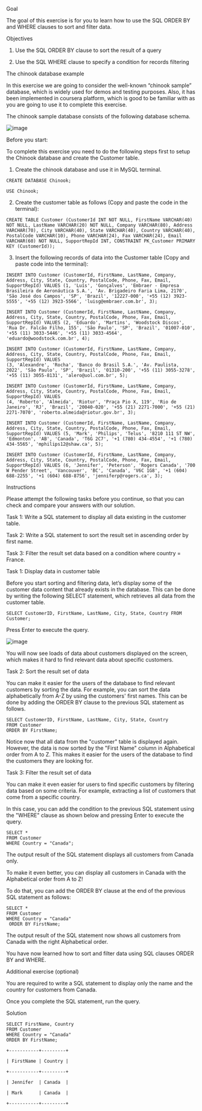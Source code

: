 Goal 

The goal of this exercise is for you to learn how to use the SQL ORDER BY and WHERE clauses to sort and filter data.


Objectives  

1. Use the SQL ORDER BY clause to sort the result of a query  

2. Use the SQL WHERE clause to specify a condition for records filtering


The chinook database example 

In this exercise we are going to consider the well-known “chinook sample” database, which is widely used for demos and testing purposes. Also, it has been implemented in coursera platform, which is good to be familiar with as you are going to use it to complete this exercise.

The chinook sample database consists of the following database schema.

![image](https://github.com/janaom/Meta-Database-Engineer-Professional-Certificate/assets/83917694/f503dbc8-108a-4bf5-8f23-990b8bfab878)


Before you start:

To complete this exercise you need to do the following steps first to setup the Chinook database and create the Customer table.


1. Create the chinook database and use it in MySQL terminal.
```
CREATE DATABASE Chinook;
```
```
USE Chinook;
```

2. Create the customer table as follows (Copy and paste the code in the terminal):

```
CREATE TABLE Customer (CustomerId INT NOT NULL, FirstName VARCHAR(40) NOT NULL, LastName VARCHAR(20) NOT NULL, Company VARCHAR(80), Address VARCHAR(70), City VARCHAR(40), State VARCHAR(40), Country VARCHAR(40), PostalCode VARCHAR(10), Phone VARCHAR(24), Fax VARCHAR(24), Email VARCHAR(60) NOT NULL, SupportRepId INT, CONSTRAINT PK_Customer PRIMARY KEY (CustomerId));
```

3. Insert the following records of data into the Customer table (Copy and paste code into the terminal):

```
INSERT INTO Customer (CustomerId, FirstName, LastName, Company, Address, City, State, Country, PostalCode, Phone, Fax, Email, SupportRepId) VALUES (1, 'Luís', 'Gonçalves', 'Embraer - Empresa Brasileira de Aeronáutica S.A.', 'Av. Brigadeiro Faria Lima, 2170', 'São José dos Campos', 'SP', 'Brazil', '12227-000', '+55 (12) 3923-5555', '+55 (12) 3923-5566', 'luisg@embraer.com.br', 3);
```
```
INSERT INTO Customer (CustomerId, FirstName, LastName, Company, Address, City, State, Country, PostalCode, Phone, Fax, Email, SupportRepId) VALUES (2, 'Eduardo', 'Martins', 'Woodstock Discos', 'Rua Dr. Falcão Filho, 155', 'São Paulo', 'SP', 'Brazil', '01007-010', '+55 (11) 3033-5446', '+55 (11) 3033-4564', 'eduardo@woodstock.com.br', 4);
```
```
INSERT INTO Customer (CustomerId, FirstName, LastName, Company, Address, City, State, Country, PostalCode, Phone, Fax, Email, SupportRepId) VALUES
(3, 'Alexandre', 'Rocha', 'Banco do Brasil S.A.', 'Av. Paulista, 2022', 'São Paulo', 'SP', 'Brazil', '01310-200', '+55 (11) 3055-3278', '+55 (11) 3055-8131', 'alero@uol.com.br', 5);
```
```
INSERT INTO Customer (CustomerId, FirstName, LastName, Company, Address, City, State, Country, PostalCode, Phone, Fax, Email, SupportRepId) VALUES
(4, 'Roberto', 'Almeida', 'Riotur', 'Praça Pio X, 119', 'Rio de Janeiro', 'RJ', 'Brazil', '20040-020', '+55 (21) 2271-7000', '+55 (21) 2271-7070', 'roberto.almeida@riotur.gov.br', 3);
```
```
INSERT INTO Customer (CustomerId, FirstName, LastName, Company, Address, City, State, Country, PostalCode, Phone, Fax, Email, SupportRepId) VALUES (5, 'Mark', 'Philips', 'Telus', '8210 111 ST NW', 'Edmonton', 'AB', 'Canada', 'T6G 2C7', '+1 (780) 434-4554', '+1 (780) 434-5565', 'mphilips12@shaw.ca', 5);
```
```
INSERT INTO Customer (CustomerId, FirstName, LastName, Company, Address, City, State, Country, PostalCode, Phone, Fax, Email, SupportRepId) VALUES (6, 'Jennifer', 'Peterson', 'Rogers Canada', '700 W Pender Street', 'Vancouver', 'BC', 'Canada', 'V6C 1G8', '+1 (604) 688-2255', '+1 (604) 688-8756', 'jenniferp@rogers.ca', 3); 
```
Instructions 

Please attempt the following tasks before you continue, so that you can check and compare your answers with our solution. 

Task 1: Write a SQL statement to display all data existing in the customer table.  

Task 2: Write a SQL statement to sort the result set in ascending order by first name.   

Task 3: Filter the result set data based on a condition where country = France. 

 

Task 1: Display data in customer table 


Before you start sorting and filtering data, let’s display some of the customer data content that already exists in the database. This can be done by writing the following SELECT statement, which retrieves all data from the customer table. 
```     
SELECT CustomerID, FirstName, LastName, City, State, Country FROM Customer;
```
Press Enter to execute the query.

![image](https://github.com/janaom/Meta-Database-Engineer-Professional-Certificate/assets/83917694/aeba5c8e-2281-4b31-944f-9f2fe25b52f9)
 

You will now see loads of data about customers displayed on the screen, which makes it hard to find relevant data about specific customers.


Task 2: Sort the result set of data 

You can make it easier for the users of the database to find relevant customers by sorting the data. For example, you can sort the data alphabetically from A-Z by using the customers' first names. This can be done by adding the ORDER BY clause to the previous SQL statement as follows.
```
SELECT CustomerID, FirstName, LastName, City, State, Country 
FROM Customer 
ORDER BY FirstName;
```
Notice now that all data from the "customer" table is displayed again. However, the data is now sorted by the "First Name" column in Alphabetical order from A to Z.  This makes it easier for the users of the database to find the customers they are looking for.


Task 3: Filter the result set of data 

You can make it even easier for users to find specific customers by filtering data based on some criteria. For example, extracting a list of customers that come from a specific country.

In this case, you can add the condition to the previous SQL statement using the "WHERE" clause as shown below and pressing Enter to execute the query.  
```
SELECT * 
FROM Customer 
WHERE Country = "Canada"; 
```
The output result of the SQL statement displays all customers from Canada only.  

To make it even better, you can display all customers in Canada with the Alphabetical order from A to Z!  

To do that, you can add the ORDER BY clause at the end of the previous SQL statement as follows: 
```
SELECT * 
FROM Customer  
WHERE Country = "Canada" 
 ORDER BY FirstName; 
```
The output result of the SQL statement now shows all customers from Canada with the right Alphabetical order.  

You have now learned how to sort and filter data using SQL clauses ORDER BY and WHERE.  


Additional exercise (optional) 

You are required to write a SQL statement to display only the name and the country for customers from Canada.

Once you complete the SQL statement, run the query.   


Solution  
```
SELECT FirstName, Country 
FROM Customer  
WHERE Country = "Canada"  
ORDER BY FirstName; 

+-----------+---------+ 

| FirstName | Country | 

+-----------+---------+ 

| Jennifer  | Canada  | 

| Mark  	| Canada  | 

+-----------+---------+ 
```
